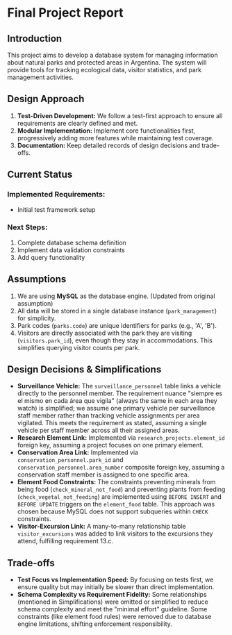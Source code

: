 # Final Project Report

## Introduction
This project aims to develop a database system for managing information about natural parks and protected areas in Argentina. The system will provide tools for tracking ecological data, visitor statistics, and park management activities.

## Design Approach
1. **Test-Driven Development:** We follow a test-first approach to ensure all requirements are clearly defined and met.
2. **Modular Implementation:** Implement core functionalities first, progressively adding more features while maintaining test coverage.
3. **Documentation:** Keep detailed records of design decisions and trade-offs.

## Current Status
### Implemented Requirements:
- Initial test framework setup

### Next Steps:
1. Complete database schema definition
2. Implement data validation constraints
3. Add query functionality

## Assumptions
1. We are using **MySQL** as the database engine. (Updated from original assumption)
2. All data will be stored in a single database instance (`park_management`) for simplicity.
3. Park codes (`parks.code`) are unique identifiers for parks (e.g., 'A', 'B').
4. Visitors are directly associated with the park they are visiting (`visitors.park_id`), even though they stay in accommodations. This simplifies querying visitor counts per park.

## Design Decisions & Simplifications
- **Surveillance Vehicle:** The `surveillance_personnel` table links a vehicle directly to the personnel member. The requirement nuance "siempre es el mismo en cada área que vigila" (always the same in each area they watch) is simplified; we assume one primary vehicle per surveillance staff member rather than tracking vehicle assignments per area vigilated. This meets the requirement as stated, assuming a single vehicle per staff member across all their assigned areas.
- **Research Element Link:** Implemented via `research_projects.element_id` foreign key, assuming a project focuses on one primary element.
- **Conservation Area Link:** Implemented via `conservation_personnel.park_id` and `conservation_personnel.area_number` composite foreign key, assuming a conservation staff member is assigned to one specific area.
- **Element Food Constraints:** The constraints preventing minerals from being food (`check_mineral_not_food`) and preventing plants from feeding (`check_vegetal_not_feeding`) are implemented using `BEFORE INSERT` and `BEFORE UPDATE` triggers on the `element_food` table. This approach was chosen because MySQL does not support subqueries within `CHECK` constraints.
- **Visitor-Excursion Link:** A many-to-many relationship table `visitor_excursions` was added to link visitors to the excursions they attend, fulfilling requirement 13.c.

## Trade-offs
- **Test Focus vs Implementation Speed:** By focusing on tests first, we ensure quality but may initially be slower than direct implementation.
- **Schema Complexity vs Requirement Fidelity:** Some relationships (mentioned in Simplifications) were omitted or simplified to reduce schema complexity and meet the "minimal effort" guideline. Some constraints (like element food rules) were removed due to database engine limitations, shifting enforcement responsibility.
